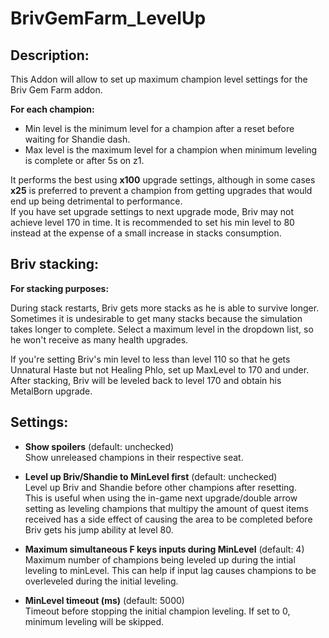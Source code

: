 # BrivGemFarm_LevelUp
## Description:
This Addon will allow to set up maximum champion level settings for the Briv Gem Farm addon.  

**For each champion:**  
* Min level is the minimum level for a champion after a reset before waiting for Shandie dash.  
* Max level is the maximum level for a champion when minimum leveling is complete or after 5s on z1.

It performs the best using **x100** upgrade settings, although in some cases **x25** is preferred to prevent a champion from getting upgrades that would end up being detrimental to performance.  
If you have set upgrade settings to next upgrade mode, Briv may not achieve level 170 in time.
It is recommended to set his min level to 80 instead at the expense of a small increase in stacks consumption.
## Briv stacking:
**For stacking purposes:**  

During stack restarts, Briv gets more stacks as he is able to survive longer.
Sometimes it is undesirable to get many stacks because the simulation takes longer to complete.
Select a maximum level in the dropdown list, so he won't receive as many health upgrades.

If you're setting Briv's min level to less than level 110 so that he gets Unnatural Haste but not Healing Phlo, set up MaxLevel to 170 and under.
After stacking, Briv will be leveled back to level 170 and obtain his MetalBorn upgrade.

## Settings:

* **Show spoilers** (default: unchecked)   
Show unreleased champions in their respective seat.


* **Level up Briv/Shandie to MinLevel first** (default: unchecked)   
Level up Briv and Shandie before other champions after resetting.  
This is useful when using the in-game next upgrade/double arrow setting as leveling champions that multipy the amount of quest items received has a side effect of causing the area to be completed before Briv gets his jump ability at level 80.


* **Maximum simultaneous F keys inputs during MinLevel** (default: 4)  
Maximum number of champions being leveled up during the intial leveling to minLevel. This can help if input lag causes champions to be overleveled during the initial leveling.


* **MinLevel timeout (ms)** (default: 5000)  
Timeout before stopping the initial champion leveling. If set to 0, minimum leveling will be skipped.